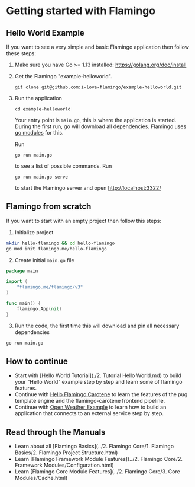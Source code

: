 # Getting started with Flamingo

## Hello World Example
If you want to see a very simple and basic Flamingo application then follow these steps:

1. Make sure you have Go >= 1.13 installed: https://golang.org/doc/install

2. Get the Flamingo "example-helloworld".
    ```
    git clone git@github.com:i-love-flamingo/example-helloworld.git
    ```
3. Run the application
    ```
    cd example-helloworld
    ```
    Your entry point is `main.go`, this is where the application is started. 
    During the first run, go will download all dependencies. 
    Flamingo uses [go modules](https://github.com/golang/go/wiki/Modules) for this.
        
     Run 
     ```
     go run main.go
     ``` 
     to see a list of possible commands.
     Run 
     ```
     go run main.go serve
     ``` 
     to start the Flamingo server and open [http://localhost:3322/](http://localhost:3322/)
    
## Flamingo from scratch

If you want to start with an empty project then follow this steps:

1. Initialize project
```bash
mkdir hello-flamingo && cd hello-flamingo
go mod init flamingo.me/hello-flamingo
```

2. Create initial `main.go` file
```go
package main

import (
	"flamingo.me/flamingo/v3"
)

func main() {
	flamingo.App(nil)
}
```

3. Run the code, the first time this will download and pin all necessary dependencies
```bash
go run main.go
```


## How to continue

* Start with [Hello World Tutorial](./2. Tutorial Hello World.md) to build your "Hello World" example step by step and learn some of flamingo features.
* Continue with [Hello Flamingo Carotene](https://github.com/i-love-flamingo/example-flamingo-carotene) to learn the features of the pug template engine and the flamingo-carotene frontend pipeline.
* Continue with [Open Weather Example](https://github.com/i-love-flamingo/example-openweather) to learn how to build an application that connects to an external service step by step.


## Read through the Manuals

* Learn about all [Flamingo Basics](../2. Flamingo Core/1. Flamingo Basics/2. Flamingo Project Structure.html)
* Learn [Flamingo Framework Module Features](../2. Flamingo Core/2. Framework Modules/Configuration.html)
* Learn [Flamingo Core Module Features](../2. Flamingo Core/3. Core Modules/Cache.html)
